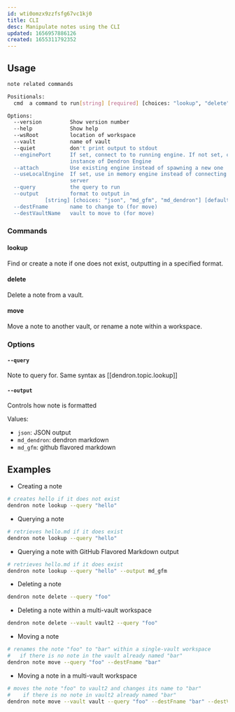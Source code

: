 ```yaml
---
id: wti0omzx9zzfsfg67vc1kj0
title: CLI
desc: Manipulate notes using the CLI
updated: 1656957886126
created: 1655311792352
---
```


## Usage
```sh
note related commands

Positionals:
  cmd  a command to run[string] [required] [choices: "lookup", "delete", "move"]

Options:
  --version         Show version number                                [boolean]
  --help            Show help                                          [boolean]
  --wsRoot          location of workspace
  --vault           name of vault
  --quiet           don't print output to stdout
  --enginePort      If set, connect to to running engine. If not set, create new
                    instance of Dendron Engine
  --attach          Use existing engine instead of spawning a new one
  --useLocalEngine  If set, use in memory engine instead of connecting to a
                    server                                             [boolean]
  --query           the query to run                                    [string]
  --output          format to output in
            [string] [choices: "json", "md_gfm", "md_dendron"] [default: "json"]
  --destFname       name to change to (for move)                        [string]
  --destVaultName   vault to move to (for move)                         [string]
```

### Commands

#### lookup

Find or create a note if one does not exist, outputting in a specified format.

#### delete

Delete a note from a vault.

#### move

Move a note to another vault, or rename a note within a workspace.


### Options
#### `--query`
Note to query for. Same syntax as [[dendron.topic.lookup]]

#### `--output`
Controls how note is formatted

Values:
- `json`: JSON output
- `md_dendron`: dendron markdown
- `md_gfm`: github flavored markdown 


## Examples
- Creating a note

```sh
# creates hello if it does not exist
dendron note lookup --query "hello" 
```

- Querying a note

```sh
# retrieves hello.md if it does exist
dendron note lookup --query "hello" 
```

- Querying a note with GitHub Flavored Markdown output

```sh
# retrieves hello.md if it does exist
dendron note lookup --query "hello" --output md_gfm
```

- Deleting a note
```sh
dendron note delete --query "foo" 
```

- Deleting a note within a multi-vault workspace
```sh
dendron note delete --vault vault2 --query "foo" 
```

- Moving a note
```sh
# renames the note "foo" to "bar" within a single-vault workspace
#   if there is no note in the vault already named "bar"
dendron note move --query "foo" --destFname "bar"
```

- Moving a note in a multi-vault workspace
```sh
# moves the note "foo" to vault2 and changes its name to "bar"
#    if there is no note in vault2 already named "bar"
dendron note move --vault vault --query "foo" --destFname "bar" --destVaultName vault2
```
